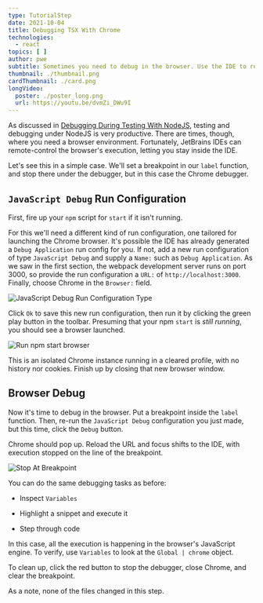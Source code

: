 ```yaml
---
type: TutorialStep
date: 2021-10-04
title: Debugging TSX With Chrome
technologies:
  - react
topics: [ ]
author: pwe
subtitle: Sometimes you need to debug in the browser. Use the IDE to remote control Chrome during debugging.
thumbnail: ./thumbnail.png
cardThumbnail: ./card.png
longVideo:
  poster: ./poster_long.png
  url: https://youtu.be/dvmZi_DWu9I
---
```


As discussed in [Debugging During Testing With NodeJS](../nodejs_debugging/), testing and debugging under NodeJS is very productive. There are times, though, where you need a browser environment. Fortunately, JetBrains IDEs can remote-control the browser's execution, letting you stay inside the IDE.

Let's see this in a simple case. We'll set a breakpoint in our `label` function, and stop there under the debugger, but in this case the Chrome debugger.

## `JavaScript Debug` Run Configuration

First, fire up your `npm` script for `start` if it isn't running.

For this we'll need a different kind of run configuration, one tailored for launching the Chrome browser. It's possible the IDE has already generated a `Debug Application` run config for you. If not, add a new run configuration of type `JavaScript Debug` and supply a `Name:` such as `Debug Application`. As we saw in the first section, the webpack development server runs on port 3000, so provide the run configuration a `URL:` of `http://localhost:3000`. Finally, choose Chrome in the `Browser:` field.

![JavaScript Debug Run Configuration Type](./screenshots/run_configuration.png)

Click `Ok` to save this new run configuration, then run it by clicking the green play button in the toolbar. Presuming that your npm `start` is *still running*, you should see a browser launched.

![Run npm start browser](./screenshots/run_start_browser.png)

This is an isolated Chrome instance running in a cleared profile, with no history nor cookies. Finish up by closing that new browser window.

## Browser Debug

Now it's time to debug in the browser. Put a breakpoint inside the `label` function. Then, re-run the `JavaScript Debug` configuration you just made, but this time, click the `Debug` button.

Chrome should pop up. Reload the URL and focus shifts to the IDE, with execution stopped on the line of the breakpoint.

![Stop At Breakpoint](./screenshots/stop_execution.png)

You can do the same debugging tasks as before:

- Inspect `Variables`

- Highlight a snippet and execute it

- Step through code

In this case, all the execution is happening in the browser's JavaScript engine. To verify, use `Variables` to look at the `Global | chrome` object.

To clean up, click the red button to stop the debugger, close Chrome, and clear the breakpoint.

As a note, none of the files changed in this step.
